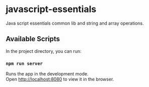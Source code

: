 # javascript-essentials
Java script essentials common lib and string and array operations.

## Available Scripts

In the project directory, you can run:

### `npm run server`

Runs the app in the development mode.<br>
Open [http://localhost:8080](http://localhost:8080) to view it in the browser.
